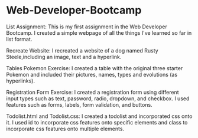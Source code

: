 # Web-Developer-Bootcamp
List Assignment: This is my first assignment in the Web Developer Bootcamp. I created a simple webpage of all the things I've learned so far in list format.  

Recreate Website: I recreated a website of a dog named Rusty Steele,including an image, text and a hyperlink.  

Tables Pokemon Exercise: I created a table with the original three starter Pokemon and included their pictures, names, types and evolutions (as hyperlinks).  

Registration Form Exercise: I created a registration form using different input types such as text, password, radio, dropdown, and checkbox. I used features such as forms, labels, form validation, and buttons.  

Todolist.html and Todolist.css: I created a todolist and incorporated css onto it. I used id to incorporate css features onto specific elements and class to incorporate css features onto multiple elements. 
